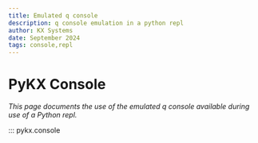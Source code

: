 ```yaml
---
title: Emulated q console
description: q console emulation in a python repl
author: KX Systems
date: September 2024
tags: console,repl
---
```

# PyKX Console

_This page documents the use of the emulated q console available during use of a Python repl._

::: pykx.console
